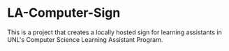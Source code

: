 # LA-Computer-Sign
This is a project that creates a locally hosted sign for learning assistants in UNL's Computer Science Learning Assistant Program.
